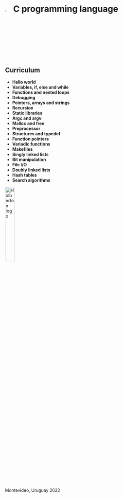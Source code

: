 # <a> <img src="https://upload.wikimedia.org/wikipedia/commons/thumb/1/18/C_Programming_Language.svg/1200px-C_Programming_Language.svg.png" alt="Search algorithms" width=4% heigth=4% ></img></a> C programming language

## Curriculum
- **Hello world**
- **Variables, if, else and while**
- **Functions and nested loops**
- **Debugging**
- **Pointers, arrays and strings**
- **Recursion**
- **Static libraries**
- **Argc and argv**
- **Malloc and free**
- **Preprocessor**
- **Structures and typedef**
- **Function pointers**
- **Variadic functions**
- **Makefiles**
- **Singly linked lists**
- **Bit manipulation**
- **File I/O**
- **Doubly linked lists**
- **Hash tables**
- **Search algorithms**

<a> <img src="https://apply.holbertonschool.com/holberton-logo.png" alt="Holberton logo" width=25% heigth=25% ></img></a>

Montevideo, Uruguay 2022

